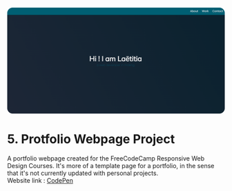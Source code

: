 ![preview_survey_form_webpage](Images/preview.png)

# 5. Protfolio Webpage Project
A portfolio webpage created for the FreeCodeCamp Responsive Web Design Courses. It's more of a template page for a portfolio, in the sense that it's not currently updated with personal projects.  
Website link : [CodePen](https://codepen.io/M-Laetitia/pen/WNLRMdy)
